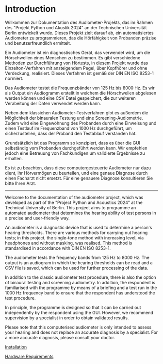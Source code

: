 # Introduction
Willkommen zur Dokumentation des Audiometer-Projekts, das im Rahmen des "Projekt Python und Akustik 2024" an der Technischen Universität Berlin entwickelt wurde. Dieses Projekt zielt darauf ab, ein automatisiertes Audiometer zu programmieren, das die Hörfähigkeit von Probanden präzise und benutzerfreundlich ermittelt.

Ein Audiometer ist ein diagnostisches Gerät, das verwendet wird, um die Hörschwellen eines Menschen zu bestimmen. Es gibt verschiedene Methoden zur Durchführung von Hörtests, in diesem Projekt wurde das Einzelton-Verfahren mit ansteigendem Pegel, über Kopfhörer und ohne Verdeckung, realisiert. Dieses Verfahren ist gemäß der DIN EN ISO 8253-1 normiert.

Das Audiometer testet die Frequenzbänder von 125 Hz bis 8000 Hz. Es wir als Output ein Audiogramm erstellt in welchem die Hörschwellen abgelesen werden können und eine CSV Datei gespeichert, die zur weiteren Verabeitung der Daten verwendet werden kann. 

Neben dem klassichen Audiometer-Testverfahren gibt es außerdem die Möglichkeit der binauralen Testung und eine Screening-Audiometrie.
Zudem wird eine Eingewöhnung des Probanden durch eine Einweisung und einen Testlauf im Frequenzband von 1000 Hz durchgeführt, um sicherzustellen, dass der Proband den Testablauf verstanden hat.

Grundsätzlich ist das Programm so konzipiert, dass es über die GUI selbständig vom Probanden durchgeführt werden kann. Wir empfehlen jedoch eine Betreuung von Fachkundigen um validierte Ergebnisse zu erhalten. 

Es ist zu beachten, dass diese computergesteuerte Audiometer nur dazu dient, Ihr Hörvermögen zu beurteilen, und eine genaue Diagnose durch einen Facharzt nicht ersetzt. Für eine genauere Diagnose konsultieren Sie bitte Ihren Arzt.

_____________________________________________________________________________________________________________________________________________



Welcome to the documentation of the audiometer project, which was developed as part of the "Project Python and Acoustics 2024" at the Technical University of Berlin. This project aims to programme an automated audiometer that determines the hearing ability of test persons in a precise and user-friendly way.

An audiometer is a diagnostic device that is used to determine a person's hearing thresholds. There are various methods for carrying out hearing tests; in this project, the single-tone method with increasing level, via headphones and without masking, was realised. This method is standardised in accordance with DIN EN ISO 8253-1.

The audiometer tests the frequency bands from 125 Hz to 8000 Hz. The output is an audiogram in which the hearing thresholds can be read and a CSV file is saved, which can be used for further processing of the data. 

In addition to the classic audiometer test procedure, there is also the option of binaural testing and screening audiometry.
In addition, the respondent is familiarised with the programme by means of a briefing and a test run in the 1000 Hz frequency band to ensure that the respondent has understood the test procedure.

In principle, the programme is designed so that it can be carried out independently by the respondent using the GUI. However, we recommend supervision by a specialist in order to obtain validated results. 

Please note that this computerised audiometer is only intended to assess your hearing and does not replace an accurate diagnosis by a specialist. For a more accurate diagnosis, please consult your doctor.


[Installation](user_guide/installation.md)

[Hardware Requirements](user_guide/hardware.md)